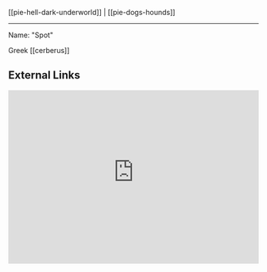[[pie-hell-dark-underworld]] | [[pie-dogs-hounds]]

---

Name: "Spot"

Greek [[cerberus]]

## External Links
<iframe width="100%" height="350" frameborder="0" allow="accelerometer; autoplay; clipboard-write; encrypted-media; gyroscope; picture-in-picture" allowfullscreen src="https://www.indo-european-connection.com/religion/creatures/death-dog"></iframe>